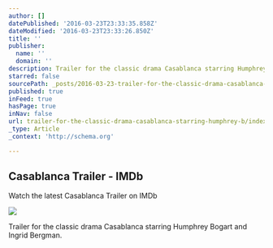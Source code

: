 ```yaml
---
author: []
datePublished: '2016-03-23T23:33:35.858Z'
dateModified: '2016-03-23T23:33:26.850Z'
title: ''
publisher:
  name: ''
  domain: ''
description: Trailer for the classic drama Casablanca starring Humphrey Bogart and Ingrid Bergman.
starred: false
sourcePath: _posts/2016-03-23-trailer-for-the-classic-drama-casablanca-starring-humphrey-b.md
published: true
inFeed: true
hasPage: true
inNav: false
url: trailer-for-the-classic-drama-casablanca-starring-humphrey-b/index.html
_type: Article
_context: 'http://schema.org'

---
```

<article style=""><h1>Casablanca Trailer - IMDb</h1><p>Watch the latest Casablanca Trailer on IMDb</p><img src="http://ia.media-imdb.com/images/M/MV5BMjQwNDYyNTk2N15BMl5BanBnXkFtZTgwMjQ0OTMyMjE@._V1._SX94_SY140_.jpg" /></article>

Trailer for the classic drama Casablanca starring Humphrey Bogart and Ingrid Bergman.
